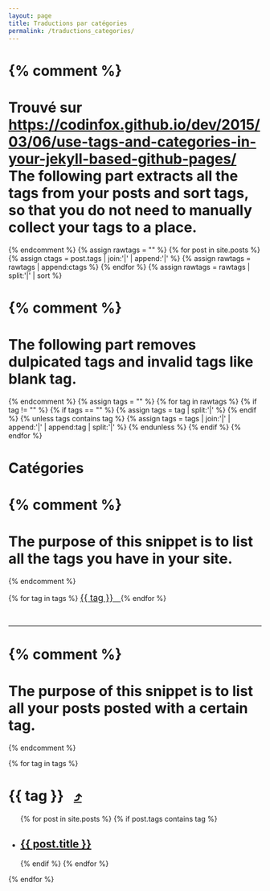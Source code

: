 ```yaml
---
layout: page
title: Traductions par catégories
permalink: /traductions_categories/
---
```

{% comment %}
=======================
Trouvé sur https://codinfox.github.io/dev/2015/03/06/use-tags-and-categories-in-your-jekyll-based-github-pages/
The following part extracts all the tags from your posts and sort tags, so that you do not need to manually collect your tags to a place.
=======================
{% endcomment %}
{% assign rawtags = "" %}
{% for post in site.posts %}
    {% assign ctags = post.tags | join:'|' | append:'|' %}
    {% assign rawtags = rawtags | append:ctags %}
{% endfor %}
{% assign rawtags = rawtags | split:'|' | sort %}

{% comment %}
=======================
The following part removes dulpicated tags and invalid tags like blank tag.
=======================
{% endcomment %}
{% assign tags = "" %}
{% for tag in rawtags %}
    {% if tag != "" %}
        {% if tags == "" %}
            {% assign tags = tag | split:'|' %}
        {% endif %}
        {% unless tags contains tag %}
            {% assign tags = tags | join:'|' | append:'|' | append:tag | split:'|' %}
        {% endunless %}
    {% endif %}
{% endfor %}

# <a name="top"></a> Catégories

{% comment %}
=======================
The purpose of this snippet is to list all the tags you have in your site.
=======================
{% endcomment %}
<div>
{% for tag in tags %}
  <a href="#{{ tag | slugify }}" style="font-size:125%"> {{ tag }} &nbsp; </a>
{% endfor %}
</div>

&nbsp;  

---


{% comment %}
=======================
The purpose of this snippet is to list all your posts posted with a certain tag.
=======================
{% endcomment %}


{% for tag in tags %}
  &nbsp;
  <h1 id="{{ tag | slugify }}"> {{ tag }} &nbsp;  
    <a class="post-meta" href="#top" title="retour vers le nuage de mots des catégories">⤴︎</a>
  </h1>
  <ul class="post-list">
  {% for post in site.posts %}
    {% if post.tags contains tag %}
    <li>
      <h2>
        <a class="post-link" href="{{ post.url }}"> {{ post.title }} </a>
      </h2>
    </li>
    {% endif %}
  {% endfor %}
  </ul>
{% endfor %}
